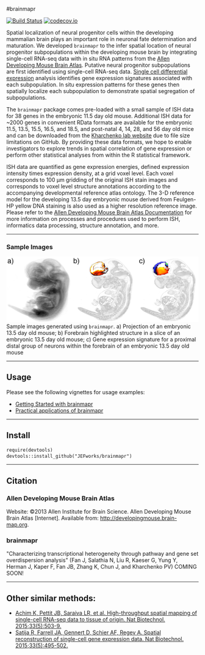 #brainmapr 

[![Build Status](https://travis-ci.org/hms-dbmi/brainmapr.svg?branch=master)](https://travis-ci.org/hms-dbmi/brainmapr) [![codecov.io](http://codecov.io/github/hms-dbmi/brainmapr/coverage.svg?branch=master)](http://codecov.io/github/hms-dbmi/brainmapr?branch=master)  

Spatial localization of neural progenitor cells within the developing mammalian brain plays an important role in neuronal fate determination and maturation. We developed `brainmapr` to the infer spatial location of neural progenitor subpopulations within the developing mouse brain by integrating single-cell RNA-seq data with in situ RNA patterns from the [Allen Developing Mouse Brain Atlas](http://mouse.brain-map.org/). Putative neural progenitor subpopulations are first identified using single-cell RNA-seq data. [Single cell differential expression](http://pklab.med.harvard.edu/scde/index.html) analysis identifies gene expression signatures associated with each subpopulation. In situ expression patterns for these genes then spatially localize each subpopulation to demonstrate spatial segregation of subpopulations. 

The `brainmapr` package comes pre-loaded with a small sample of ISH data for 38 genes in the embryonic 11.5 day old mouse. Additional ISH data for ~2000 genes in convenient RData formats are available for the embryonic 11.5, 13.5, 15.5, 16.5, and 18.5, and post-natal 4, 14, 28, and 56 day old mice and can be downloaded from the [Kharchenko lab website](http://pklab.med.harvard.edu/jean/brainmapr/data-raw/) due to file size limitations on GitHub. By providing these data formats, we hope to enable investigators to explore trends in spatial correlation of gene expression or perform other statistical analyses from within the R statistical framework. 

ISH data are quantified as gene expression energies, defined expression intensity times expression density, at a grid voxel level. Each voxel corresponds to 100 µm gridding of the original ISH stain images and corresponds to voxel level structure annotations according to the accompanying developmental reference atlas ontology. The 3-D reference model for the developing 13.5 day embryonic mouse derived from Feulgen-HP yellow DNA staining is also used as a higher resolution reference image. Please refer to the [Allen Developing Mouse Brain Atlas Documentation](http://help.brain-map.org/display/mousebrain/Documentation) for more information on processes and procedures used to perform ISH, informatics data processing, structure annotation, and more. 

---

### Sample Images

![](sample/mouse_compiled.png)  
Sample images generated using `brainmapr`. a) Projection of an embryonic 13.5 day old mouse; b) Forebrain highlighted structure in a slice of an embryonic 13.5 day old mouse; c) Gene expression signature for a proximal distal group of neurons within the forebrain of an embryonic 13.5 day old mouse  

---

## Usage

Please see the following vignettes for usage examples:  
- [Getting Started with brainmapr](vignettes/brainmapr-vignette.md) 
- [Practical applications of brainmapr](vignettes/pagoda-vignette.md)  

---

## Install
```
require(devtools)
devtools::install_github("JEFworks/brainmapr")
```

---

## Citation

### Allen Developing Mouse Brain Atlas

Website: ©2013 Allen Institute for Brain Science. Allen Developing Mouse Brain Atlas [Internet]. Available from: http://developingmouse.brain-map.org.

### brainmapr

"Characterizing transcriptional heterogeneity through pathway and gene set overdispersion analysis" (Fan J, Salathia N, Liu R, Kaeser G, Yung Y, Herman J, Kaper F, Fan JB, Zhang K, Chun J, and Kharchenko PV) COMING SOON!

---

## Other similar methods:  
- [Achim K, Pettit JB, Saraiva LR, et al. High-throughput spatial mapping of single-cell RNA-seq data to tissue of origin. Nat Biotechnol. 2015;33(5):503-9.](http://www.ncbi.nlm.nih.gov/pubmed/25867922)  
- [Satija R, Farrell JA, Gennert D, Schier AF, Regev A. Spatial reconstruction of single-cell gene expression data. Nat Biotechnol. 2015;33(5):495-502.](http://www.ncbi.nlm.nih.gov/pubmed/25867923)  




